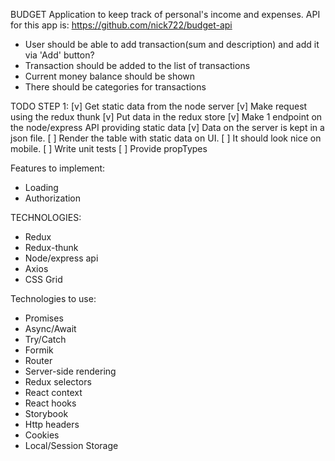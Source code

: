 BUDGET
Application to keep track of personal's income and expenses.
API for this app is: https://github.com/nick722/budget-api

- User should be able to add transaction(sum and description) and add it via 'Add' button?
- Transaction should be added to the list of transactions
- Current money balance should be shown
- There should be categories for transactions

TODO STEP 1:
[v] Get static data from the node server
[v] Make request using the redux thunk
[v] Put data in the redux store
[v] Make 1 endpoint on the node/express API providing static data
[v] Data on the server is kept in a json file.
[ ] Render the table with static data on UI.
[ ] It should look nice on mobile.
[ ] Write unit tests
[ ] Provide propTypes

Features to implement:

- Loading
- Authorization

TECHNOLOGIES:

- Redux
- Redux-thunk
- Node/express api
- Axios
- CSS Grid

Technologies to use:

- Promises
- Async/Await
- Try/Catch
- Formik
- Router
- Server-side rendering
- Redux selectors
- React context
- React hooks
- Storybook
- Http headers
- Cookies
- Local/Session Storage
